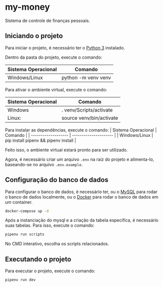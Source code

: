# my-money

Sistema de controle de finanças pessoais.

## Iniciando o projeto

Para iniciar o projeto, é necessário ter o [Python 3](https://www.python.org/downloads/) instalado.

Dentro da pasta do projeto, execute o comando:

| Sistema Operacional | Comando             |
| ------------------- | ------------------- |
| Windows/Linux       | python -m venv venv |

Para ativar o ambiente virtual, execute o comando:

| Sistema Operacional | Comando                  |
| ------------------- | ------------------------ |
| Windows             | . venv/Scripts/activate  |
| Linux:              | source venv/bin/activate |

Para instalar as dependências, execute o comando:
| Sistema Operacional | Comando |
| ------------------- | --------------------- |
| Windows/Linux | pip install pipenv && pipenv install |

Feito isso, o ambiente virtual estará pronto para ser utilizado.

Agora, é necessário criar um arquivo `.env` na raiz do projeto e alimenta-lo, baseando-se no arquivo `.env.example`.

## Configuração do banco de dados

Para configurar o banco de dados, é necessário ter, ou o [MySQL](https://www.mysql.com/downloads/) para rodar o banco de dados localmente, ou o [Docker](https://www.docker.com/products/docker-desktop) para rodar o banco de dados em um container.

```bash
docker-compose up -d
```

Após a instanciação do mysql e a criação da tabela especifíca, é necessário suas tabelas. Para isso, execute o comando:

```bash
pipenv run scripts
```

No CMD interativo, escolha os scripts relacionados.

## Executando o projeto

Para executar o projeto, execute o comando:

```bash
pipenv run dev
```
